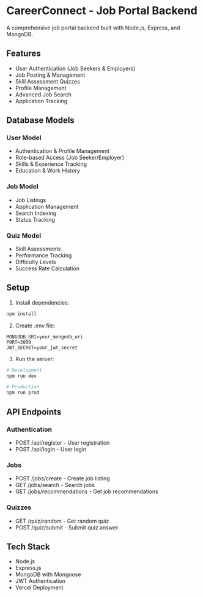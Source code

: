 # CareerConnect - Job Portal Backend

A comprehensive job portal backend built with Node.js, Express, and MongoDB.

## Features

- User Authentication (Job Seekers & Employers)
- Job Posting & Management
- Skill Assessment Quizzes
- Profile Management
- Advanced Job Search
- Application Tracking

## Database Models

### User Model
- Authentication & Profile Management
- Role-based Access (Job Seeker/Employer)
- Skills & Experience Tracking
- Education & Work History

### Job Model
- Job Listings
- Application Management
- Search Indexing
- Status Tracking

### Quiz Model
- Skill Assessments
- Performance Tracking
- Difficulty Levels
- Success Rate Calculation

## Setup

1. Install dependencies:
```bash
npm install
```

2. Create .env file:
```env
MONGODB_URI=your_mongodb_uri
PORT=3000
JWT_SECRET=your_jwt_secret
```

3. Run the server:
```bash
# Development
npm run dev

# Production
npm run prod
```

## API Endpoints

### Authentication
- POST /api/register - User registration
- POST /api/login - User login

### Jobs
- POST /jobs/create - Create job listing
- GET /jobs/search - Search jobs
- GET /jobs/recommendations - Get job recommendations

### Quizzes
- GET /quiz/random - Get random quiz
- POST /quiz/submit - Submit quiz answer

## Tech Stack

- Node.js
- Express.js
- MongoDB with Mongoose
- JWT Authentication
- Vercel Deployment 